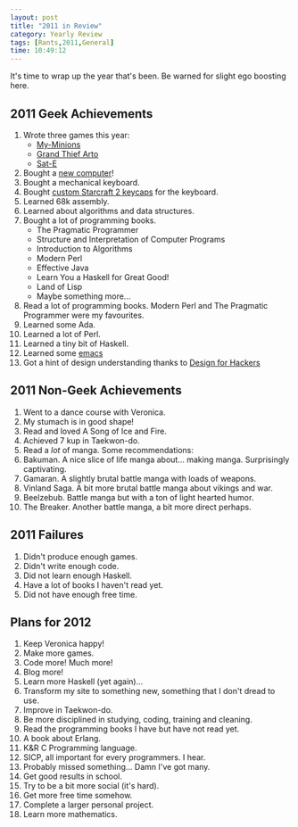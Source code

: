 ```yaml
---
layout: post
title: "2011 in Review"
category: Yearly Review
tags: [Rants,2011,General]
time: 10:49:12
---
```

It's time to wrap up the year that's been. Be warned for slight ego boosting here.

2011 Geek Achievements
------------------------------

1. Wrote three games this year:
   <ul>
     <li><a href="/blog/my_minions">My-Minions</a></li>
     <li><a href="/blog/grand_thief_arto">Grand Thief Arto</a></li>
     <li><a href="/blog/sate">Sat-E</a></li>
   </ul>
2. Bought a [new computer](/blog/new_computer)!
3. Bought a mechanical keyboard.
4. Bought [custom Starcraft 2 keycaps](/blog/starcraft_2_keycaps) for the keyboard.
5. Learned 68k assembly.
6. Learned about algorithms and data structures.
7. Bought a lot of programming books.
   <ul>
     <li>The Pragmatic Programmer</li>
     <li>Structure and Interpretation of Computer Programs</li>
     <li>Introduction to Algorithms</li>
     <li>Modern Perl</li>
     <li>Effective Java</li>
     <li>Learn You a Haskell for Great Good!</li>
     <li>Land of Lisp</li>
     <li>Maybe something more...</li>
   </ul>
8. Read a lot of programming books. Modern Perl and The Pragmatic Programmer were my favourites.
8. Learned some Ada.
8. Learned a lot of Perl.
8. Learned a tiny bit of Haskell.
9. Learned some [emacs](http://www.gnu.org/software/emacs/)
9. Got a hint of design understanding thanks to [Design for Hackers](http://www.designforhackers.com/)

2011 Non-Geek Achievements
------------------------------
1. Went to a dance course with Veronica.
2. My stumach is in good shape!
3. Read and loved A Song of Ice and Fire.
5. Achieved 7 kup in Taekwon-do.
10. Read a *lot* of manga. Some recommendations:
    <li>Bakuman. A nice slice of life manga about... making manga. Surprisingly captivating.</li>
    <li>Gamaran. A slightly brutal battle manga with loads of weapons.</li>
    <li>Vinland Saga. A bit more brutal battle manga about vikings and war.</li>
    <li>Beelzebub. Battle manga but with a ton of light hearted humor.</li>
    <li>The Breaker. Another battle manga, a bit more direct perhaps.</li>

2011 Failures
---------------
1. Didn't produce enough games.
2. Didn't write enough code.
3. Did not learn enough Haskell.
4. Have a lot of books I haven't read yet.
5. Did not have enough free time.

Plans for 2012
-----------------
1. Keep Veronica happy!
2. Make more games.
3. Code more! Much more!
4. Blog more!
5. Learn more Haskell (yet again)...
6. Transform my site to something new, something that I don't dread to use.
7. Improve in Taekwon-do.
8. Be more disciplined in studying, coding, training and cleaning.
9. Read the programming books I have but have not read yet.
   <li>A book about Erlang.</li>
   <li>K&amp;R C Programming language.</li>
   <li>SICP, all important for every programmers. I hear.</li>
   <li>Probably missed something... Damn I've got many.</li>
10. Get good results in school.
11. Try to be a bit more social (it's hard).
12. Get more free time somehow.
13. Complete a larger personal project.
14. Learn more mathematics.

